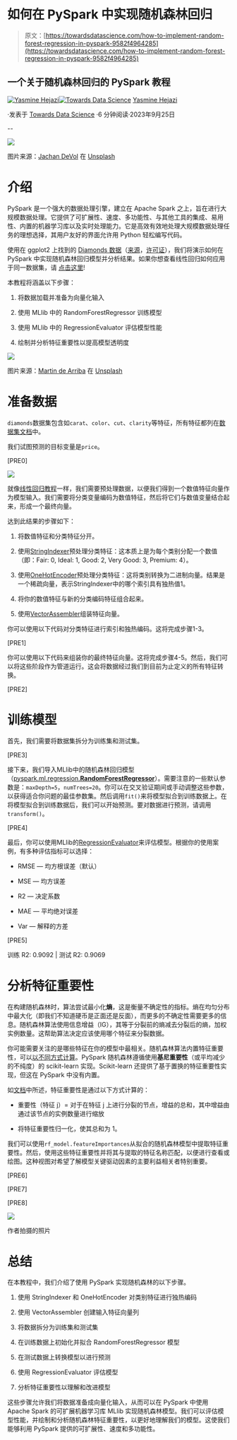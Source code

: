 # 如何在 PySpark 中实现随机森林回归

> 原文：[https://towardsdatascience.com/how-to-implement-random-forest-regression-in-pyspark-9582f4964285](https://towardsdatascience.com/how-to-implement-random-forest-regression-in-pyspark-9582f4964285)

## 一个关于随机森林回归的 PySpark 教程

[](https://medium.com/@yazihejazi?source=post_page-----9582f4964285--------------------------------)[![Yasmine Hejazi](../Images/1c280c78e49f62345b3cd0c30b185482.png)](https://medium.com/@yazihejazi?source=post_page-----9582f4964285--------------------------------)[](https://towardsdatascience.com/?source=post_page-----9582f4964285--------------------------------)[![Towards Data Science](../Images/a6ff2676ffcc0c7aad8aaf1d79379785.png)](https://towardsdatascience.com/?source=post_page-----9582f4964285--------------------------------) [Yasmine Hejazi](https://medium.com/@yazihejazi?source=post_page-----9582f4964285--------------------------------)

·发表于 [Towards Data Science](https://towardsdatascience.com/?source=post_page-----9582f4964285--------------------------------) ·6 分钟阅读·2023年9月25日

--

![](../Images/68a991e06a39b6a7830a528d8b9a5fb6.png)

图片来源：[Jachan DeVol](https://unsplash.com/@jachan_devol?utm_source=medium&utm_medium=referral) 在 [Unsplash](https://unsplash.com/?utm_source=medium&utm_medium=referral)

# 介绍

PySpark 是一个强大的数据处理引擎，建立在 Apache Spark 之上，旨在进行大规模数据处理。它提供了可扩展性、速度、多功能性、与其他工具的集成、易用性、内置的机器学习库以及实时处理能力。它是高效有效地处理大规模数据处理任务的理想选择，其用户友好的界面允许用 Python 轻松编写代码。

使用在 ggplot2 上找到的 [Diamonds 数据](https://ggplot2.tidyverse.org/reference/diamonds.html)（[来源](https://plotly.com/ggplot2/)，[许可证](https://ggplot2.tidyverse.org/LICENSE.html)），我们将演示如何在 PySpark 中实现随机森林回归模型并分析结果。如果你想查看线性回归如何应用于同一数据集，请 [点击这里](/beginners-guide-to-linear-regression-with-pyspark-bfc39b45a9e9)!

本教程将涵盖以下步骤：

1.  将数据加载并准备为向量化输入

1.  使用 MLlib 中的 RandomForestRegressor 训练模型

1.  使用 MLlib 中的 RegressionEvaluator 评估模型性能

1.  绘制并分析特征重要性以提高模型透明度

![](../Images/4d00e29513e00e4411be59bec39d5745.png)

图片来源：[Martin de Arriba](https://unsplash.com/@martindearriba?utm_source=medium&utm_medium=referral) 在 [Unsplash](https://unsplash.com/?utm_source=medium&utm_medium=referral)

# 准备数据

`diamonds`数据集包含如`carat`、`color`、`cut`、`clarity`等特征，所有特征都列在[数据集文档](https://ggplot2.tidyverse.org/reference/diamonds.html)中。

我们试图预测的目标变量是`price`。

[PRE0]

![](../Images/b51ffc95c7f7ec22a5d4386007d4501e.png)

就像[线性回归教程](/beginners-guide-to-linear-regression-with-pyspark-bfc39b45a9e9)一样，我们需要预处理数据，以便我们得到一个数值特征向量作为模型输入。我们需要将分类变量编码为数值特征，然后将它们与数值变量结合起来，形成一个最终向量。

达到此结果的步骤如下：

1.  将数值特征和分类特征分开。

1.  使用[StringIndexer](https://spark.apache.org/docs/latest/api/python/reference/api/pyspark.ml.feature.StringIndexer.html)预处理分类特征：这本质上是为每个类别分配一个数值（即：Fair: 0, Ideal: 1, Good: 2, Very Good: 3, Premium: 4）。

1.  使用[OneHotEncoder](https://spark.apache.org/docs/3.1.1/api/python/reference/api/pyspark.ml.feature.OneHotEncoder.html)预处理分类特征：这将类别转换为二进制向量。结果是一个稀疏向量，表示StringIndexer中的哪个索引具有独热值1。

1.  将你的数值特征与新的分类编码特征组合起来。

1.  使用[VectorAssembler](https://spark.apache.org/docs/3.1.3/api/python/reference/api/pyspark.ml.feature.VectorAssembler.html)组装特征向量。

你可以使用以下代码对分类特征进行索引和独热编码。这将完成步骤1-3。

[PRE1]

你可以使用以下代码来组装你的最终特征向量。这将完成步骤4-5。然后，我们可以将这些阶段作为管道运行。这会将数据经过我们到目前为止定义的所有特征转换。

[PRE2]

# 训练模型

首先，我们需要将数据集拆分为训练集和测试集。

[PRE3]

接下来，我们导入MLlib中的随机森林回归模型（[pyspark.ml.regression.**RandomForestRegressor**](https://spark.apache.org/docs/latest/api/python/reference/api/pyspark.ml.regression.RandomForestRegressor.html)）。需要注意的一些默认参数是：`maxDepth=5`，`numTrees=20`。你可以在交叉验证期间或手动调整这些参数，以获得适合你问题的最佳参数集。然后调用`fit()`来将模型拟合到训练数据上。在将模型拟合到训练数据后，我们可以开始预测。要对数据进行预测，请调用`transform()`。

[PRE4]

最后，你可以使用MLlib的[RegressionEvaluator](https://spark.apache.org/docs/latest/api/python/reference/api/pyspark.ml.evaluation.RegressionEvaluator.html)来评估模型。根据你的使用案例，有多种评估指标可以选择：

+   RMSE — 均方根误差（默认）

+   MSE — 均方误差

+   R2 — 决定系数

+   MAE — 平均绝对误差

+   Var — 解释的方差

[PRE5]

训练 R2: 0.9092 | 测试 R2: 0.9069

# 分析特征重要性

在构建随机森林时，算法尝试最小化**熵**，这是衡量不确定性的指标。熵在均匀分布中最大化（即我们不知道硬币是正面还是反面），而更多的不确定性需要更多的信息。随机森林算法使用信息增益（IG），其等于分裂前的熵减去分裂后的熵，加权实例数量。这帮助算法决定应该使用哪个特征来分裂数据。

你可能需要关注的是哪些特征在你的模型中最相关。随机森林算法内置特征重要性，可以[以不同方式计算](https://mljar.com/blog/feature-importance-in-random-forest/)。PySpark 随机森林遵循使用**基尼重要性**（或平均减少的不纯度）的 scikit-learn 实现。Scikit-learn 还提供了基于置换的特征重要性实现，但这在 PySpark 中没有内置。

如[文档](https://spark.apache.org/docs/latest/api/python/reference/api/pyspark.ml.regression.RandomForestRegressionModel.html#pyspark.ml.regression.RandomForestRegressionModel.featureImportances)中所述，特征重要性是通过以下方式计算的：

+   重要性（特征 j）= 对于在特征 j 上进行分裂的节点，增益的总和，其中增益由通过该节点的实例数量进行缩放

+   将特征重要性归一化，使其总和为 1。

我们可以使用`rf_model.featureImportances`从拟合的随机森林模型中提取特征重要性。然后，使用这些特征重要性并将其与提取的特征名称匹配，以便进行查看或绘图。这种视图对希望了解模型关键驱动因素的主要利益相关者特别重要。

[PRE6]

[PRE7]

[PRE8]

![](../Images/e542d71810a8bbc5e317b0a3698839f9.png)

作者拍摄的照片

# 总结

在本教程中，我们介绍了使用 PySpark 实现随机森林的以下步骤。

1.  使用 StringIndexer 和 OneHotEncoder 对类别特征进行独热编码

1.  使用 VectorAssembler 创建输入特征向量列

1.  将数据拆分为训练集和测试集

1.  在训练数据上初始化并拟合 RandomForestRegressor 模型

1.  在测试数据上转换模型以进行预测

1.  使用 RegressionEvaluator 评估模型

1.  分析特征重要性以理解和改进模型

这些步骤允许我们将数据准备成向量化输入，从而可以在 PySpark 中使用 Apache Spark 的可扩展机器学习库 MLlib 实现随机森林模型。我们可以评估模型性能，并绘制和分析随机森林特征重要性，以更好地理解我们的模型。这使我们能够利用 PySpark 提供的可扩展性、速度和多功能性。

